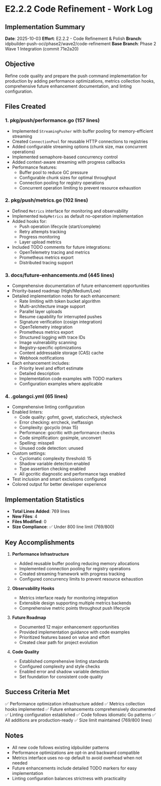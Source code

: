 # E2.2.2 Code Refinement - Work Log

## Implementation Summary

**Date**: 2025-10-03
**Effort**: E2.2.2 - Code Refinement & Polish
**Branch**: idpbuilder-push-oci/phase2/wave2/code-refinement
**Base Branch**: Phase 2 Wave 1 Integration (commit 71e2a20)

## Objective

Refine code quality and prepare the push command implementation for production by adding performance optimizations, metrics collection hooks, comprehensive future enhancement documentation, and linting configuration.

## Files Created

### 1. pkg/push/performance.go (157 lines)
- Implemented `StreamingPusher` with buffer pooling for memory-efficient streaming
- Created `ConnectionPool` for reusable HTTP connections to registries
- Added configurable streaming options (chunk size, max concurrent operations)
- Implemented semaphore-based concurrency control
- Added context-aware streaming with progress callbacks
- Performance features:
  - Buffer pool to reduce GC pressure
  - Configurable chunk sizes for optimal throughput
  - Connection pooling for registry operations
  - Concurrent operation limiting to prevent resource exhaustion

### 2. pkg/push/metrics.go (102 lines)
- Defined `Metrics` interface for monitoring and observability
- Implemented `NoOpMetrics` as default no-operation implementation
- Added hooks for:
  - Push operation lifecycle (start/complete)
  - Retry attempts tracking
  - Progress monitoring
  - Layer upload metrics
- Included TODO comments for future integrations:
  - OpenTelemetry tracing and metrics
  - Prometheus metrics export
  - Distributed tracing support

### 3. docs/future-enhancements.md (445 lines)
- Comprehensive documentation of future enhancement opportunities
- Priority-based roadmap (High/Medium/Low)
- Detailed implementation notes for each enhancement:
  - Rate limiting with token bucket algorithm
  - Multi-architecture image support
  - Parallel layer uploads
  - Resume capability for interrupted pushes
  - Signature verification (cosign integration)
  - OpenTelemetry integration
  - Prometheus metrics export
  - Structured logging with trace IDs
  - Image vulnerability scanning
  - Registry-specific optimizations
  - Content addressable storage (CAS) cache
  - Webhook notifications
- Each enhancement includes:
  - Priority level and effort estimate
  - Detailed description
  - Implementation code examples with TODO markers
  - Configuration examples where applicable

### 4. .golangci.yml (65 lines)
- Comprehensive linting configuration
- Enabled linters:
  - Code quality: gofmt, govet, staticcheck, stylecheck
  - Error checking: errcheck, ineffassign
  - Complexity: gocyclo (max 15)
  - Performance: gocritic with performance checks
  - Code simplification: gosimple, unconvert
  - Spelling: misspell
  - Unused code detection: unused
- Custom settings:
  - Cyclomatic complexity threshold: 15
  - Shadow variable detection enabled
  - Type assertion checking enabled
  - All gocritic diagnostic and performance tags enabled
- Test inclusion and smart exclusions configured
- Colored output for better developer experience

## Implementation Statistics

- **Total Lines Added**: 769 lines
- **New Files**: 4
- **Files Modified**: 0
- **Size Compliance**: ✅ Under 800 line limit (769/800)

## Key Accomplishments

1. **Performance Infrastructure**
   - Added reusable buffer pooling reducing memory allocations
   - Implemented connection pooling for registry operations
   - Created streaming framework with progress tracking
   - Configured concurrency limits to prevent resource exhaustion

2. **Observability Hooks**
   - Metrics interface ready for monitoring integration
   - Extensible design supporting multiple metrics backends
   - Comprehensive metric points throughout push lifecycle

3. **Future Roadmap**
   - Documented 12 major enhancement opportunities
   - Provided implementation guidance with code examples
   - Prioritized features based on value and effort
   - Created clear path for project evolution

4. **Code Quality**
   - Established comprehensive linting standards
   - Configured complexity and style checks
   - Enabled error and shadow variable detection
   - Set foundation for consistent code quality

## Success Criteria Met

✅ Performance optimization infrastructure added
✅ Metrics collection hooks implemented
✅ Future enhancements comprehensively documented
✅ Linting configuration established
✅ Code follows idiomatic Go patterns
✅ All additions are production-ready
✅ Size limit maintained (769/800 lines)

## Notes

- All new code follows existing idpbuilder patterns
- Performance optimizations are opt-in and backward compatible
- Metrics interface uses no-op default to avoid overhead when not needed
- Future enhancements include detailed TODO markers for easy implementation
- Linting configuration balances strictness with practicality
